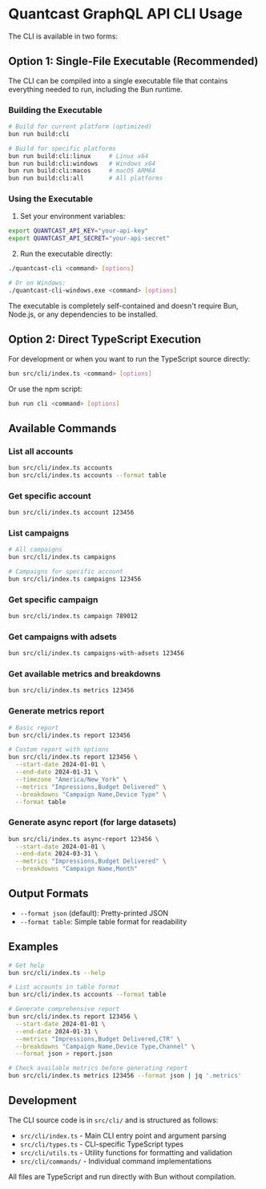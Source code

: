 # Quantcast GraphQL API CLI Usage

The CLI is available in two forms:

## Option 1: Single-File Executable (Recommended)

The CLI can be compiled into a single executable file that contains everything needed to run, including the Bun runtime.

### Building the Executable

```bash
# Build for current platform (optimized)
bun run build:cli

# Build for specific platforms
bun run build:cli:linux     # Linux x64
bun run build:cli:windows   # Windows x64  
bun run build:cli:macos     # macOS ARM64
bun run build:cli:all       # All platforms
```

### Using the Executable

1. Set your environment variables:
```bash
export QUANTCAST_API_KEY="your-api-key"
export QUANTCAST_API_SECRET="your-api-secret"
```

2. Run the executable directly:
```bash
./quantcast-cli <command> [options]

# Or on Windows:
./quantcast-cli-windows.exe <command> [options]
```

The executable is completely self-contained and doesn't require Bun, Node.js, or any dependencies to be installed.

## Option 2: Direct TypeScript Execution

For development or when you want to run the TypeScript source directly:

```bash
bun src/cli/index.ts <command> [options]
```

Or use the npm script:
```bash
bun run cli <command> [options]
```

## Available Commands

### List all accounts
```bash
bun src/cli/index.ts accounts
bun src/cli/index.ts accounts --format table
```

### Get specific account
```bash
bun src/cli/index.ts account 123456
```

### List campaigns
```bash
# All campaigns
bun src/cli/index.ts campaigns

# Campaigns for specific account
bun src/cli/index.ts campaigns 123456
```

### Get specific campaign
```bash
bun src/cli/index.ts campaign 789012
```

### Get campaigns with adsets
```bash
bun src/cli/index.ts campaigns-with-adsets 123456
```

### Get available metrics and breakdowns
```bash
bun src/cli/index.ts metrics 123456
```

### Generate metrics report
```bash
# Basic report
bun src/cli/index.ts report 123456

# Custom report with options
bun src/cli/index.ts report 123456 \
  --start-date 2024-01-01 \
  --end-date 2024-01-31 \
  --timezone "America/New_York" \
  --metrics "Impressions,Budget Delivered" \
  --breakdowns "Campaign Name,Device Type" \
  --format table
```

### Generate async report (for large datasets)
```bash
bun src/cli/index.ts async-report 123456 \
  --start-date 2024-01-01 \
  --end-date 2024-03-31 \
  --metrics "Impressions,Budget Delivered" \
  --breakdowns "Campaign Name,Month"
```

## Output Formats

- `--format json` (default): Pretty-printed JSON
- `--format table`: Simple table format for readability

## Examples

```bash
# Get help
bun src/cli/index.ts --help

# List accounts in table format
bun src/cli/index.ts accounts --format table

# Generate comprehensive report
bun src/cli/index.ts report 123456 \
  --start-date 2024-01-01 \
  --end-date 2024-01-31 \
  --metrics "Impressions,Budget Delivered,CTR" \
  --breakdowns "Campaign Name,Device Type,Channel" \
  --format json > report.json

# Check available metrics before generating report
bun src/cli/index.ts metrics 123456 --format json | jq '.metrics'
```

## Development

The CLI source code is in `src/cli/` and is structured as follows:
- `src/cli/index.ts` - Main CLI entry point and argument parsing
- `src/cli/types.ts` - CLI-specific TypeScript types
- `src/cli/utils.ts` - Utility functions for formatting and validation
- `src/cli/commands/` - Individual command implementations

All files are TypeScript and run directly with Bun without compilation.